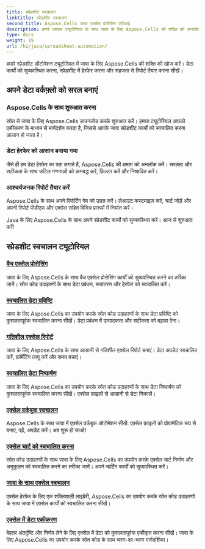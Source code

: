```yaml
---
title: स्प्रेडशीट स्वचालन
linktitle: स्प्रेडशीट स्वचालन
second_title: Aspose.Cells जावा एक्सेल प्रोसेसिंग एपीआई
description: हमारे व्यापक ट्यूटोरियल के साथ जावा के लिए Aspose.Cells की शक्ति को अनलॉक करें। कुशल जावा विकास के लिए चरण दर चरण स्प्रेडशीट स्वचालन सीखें।
type: docs
weight: 19
url: /hi/java/spreadsheet-automation/
---
```


हमारे स्प्रेडशीट ऑटोमेशन ट्यूटोरियल में जावा के लिए Aspose.Cells की शक्ति की खोज करें। डेटा कार्यों को सुव्यवस्थित करना, स्प्रेडशीट में हेरफेर करना और सहजता से रिपोर्ट तैयार करना सीखें।

## अपने डेटा वर्कफ़्लो को सरल बनाएं

### Aspose.Cells के साथ शुरुआत करना

स्रोत से जावा के लिए Aspose.Cells डाउनलोड करके शुरुआत करें। हमारा ट्यूटोरियल आपको एकीकरण के माध्यम से मार्गदर्शन करता है, जिससे आपके जावा स्प्रेडशीट कार्यों को स्वचालित करना आसान हो जाता है।

### डेटा हेरफेर को आसान बनाया गया

जैसे ही हम डेटा हेरफेर का पता लगाते हैं, Aspose.Cells की क्षमता को अनलॉक करें। सरलता और सटीकता के साथ जटिल गणनाओं को क्रमबद्ध करें, फ़िल्टर करें और निष्पादित करें।

### आश्चर्यजनक रिपोर्ट तैयार करें

Aspose.Cells के साथ अपने रिपोर्टिंग गेम को उन्नत करें। लेआउट कस्टमाइज़ करें, चार्ट जोड़ें और अपनी रिपोर्ट पीडीएफ और एक्सेल सहित विभिन्न प्रारूपों में निर्यात करें।

Java के लिए Aspose.Cells के साथ अपने स्प्रेडशीट कार्यों को सुव्यवस्थित करें। आज से शुरुआत करें!
## स्प्रेडशीट स्वचालन ट्यूटोरियल
### [बैच एक्सेल प्रोसेसिंग](./batch-excel-processing/)
जावा के लिए Aspose.Cells के साथ बैच एक्सेल प्रोसेसिंग कार्यों को सुव्यवस्थित करने का तरीका जानें। स्रोत कोड उदाहरणों के साथ डेटा प्रबंधन, रूपांतरण और हेरफेर को स्वचालित करें।
### [स्वचालित डेटा प्रविष्टि](./automated-data-entry/)
जावा के लिए Aspose.Cells का उपयोग करके स्रोत कोड उदाहरणों के साथ डेटा प्रविष्टि को कुशलतापूर्वक स्वचालित करना सीखें। डेटा प्रबंधन में उत्पादकता और सटीकता को बढ़ावा देना।
### [गतिशील एक्सेल रिपोर्ट](./dynamic-excel-reports/)
जावा के लिए Aspose.Cells के साथ आसानी से गतिशील एक्सेल रिपोर्ट बनाएं। डेटा अपडेट स्वचालित करें, फ़ॉर्मेटिंग लागू करें और समय बचाएं।
### [स्वचालित डेटा निष्कर्षण](./automated-data-extraction/)
जावा के लिए Aspose.Cells का उपयोग करके स्रोत कोड उदाहरणों के साथ डेटा निष्कर्षण को कुशलतापूर्वक स्वचालित करना सीखें। एक्सेल फ़ाइलों से आसानी से डेटा निकालें।
### [एक्सेल वर्कबुक स्वचालन](./excel-workbook-automation/)
Aspose.Cells के साथ जावा में एक्सेल वर्कबुक ऑटोमेशन सीखें: एक्सेल फ़ाइलों को प्रोग्रामेटिक रूप से बनाएं, पढ़ें, अपडेट करें। अब शुरू हो जाओ!
### [एक्सेल चार्ट को स्वचालित करना](./automating-excel-charts/)
स्रोत कोड उदाहरणों के साथ जावा के लिए Aspose.Cells का उपयोग करके एक्सेल चार्ट निर्माण और अनुकूलन को स्वचालित करने का तरीका जानें। अपने चार्टिंग कार्यों को सुव्यवस्थित करें। 
### [जावा के साथ एक्सेल स्वचालन](./excel-automation-with-java/)
एक्सेल हेरफेर के लिए एक शक्तिशाली लाइब्रेरी, Aspose.Cells का उपयोग करके स्रोत कोड उदाहरणों के साथ जावा में एक्सेल कार्यों को स्वचालित करना सीखें।
### [एक्सेल में डेटा एकीकरण](./data-integration-in-excel/)
बेहतर अंतर्दृष्टि और निर्णय लेने के लिए एक्सेल में डेटा को कुशलतापूर्वक एकीकृत करना सीखें। जावा के लिए Aspose.Cells का उपयोग करके स्रोत कोड के साथ चरण-दर-चरण मार्गदर्शिका।